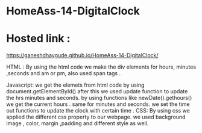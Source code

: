 # HomeAss-14-DigitalClock
# Hosted link :
https://ganeshdhaygude.github.io/HomeAss-14-DigitalClock/

HTML :
By using the html code we make the div elements for hours,
minutes ,seconds and am or pm, also used span tags .

Javascript:
we get the elemets from html code by using document.getElementById()
after this we used update function to update the
hrs minutes and seconds.
by using functions like newDate().gethours() we get the current hours .
same for minutes and seconds.
we set the time out functions to update the clock with certain time .
CSS:
By using css we applied the different css property to our webpage.
we used background image , color, margin ,padding and different style as well.

